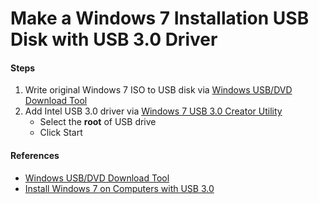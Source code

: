 # Make a Windows 7 Installation USB Disk with USB 3.0 Driver

#### Steps
1. Write original Windows 7 ISO to USB disk via [Windows USB/DVD Download Tool](https://www.microsoft.com/en-us/download/windows-usb-dvd-download-tool)
2. Add Intel USB 3.0 driver via [Windows 7 USB 3.0 Creator Utility](https://downloadcenter.intel.com/download/25476)
   * Select the **root** of USB drive
   * Click Start

#### References
* [Windows USB/DVD Download Tool](https://www.microsoft.com/en-us/download/windows-usb-dvd-download-tool)
* [Install Windows 7 on Computers with USB 3.0](https://www.intel.com/content/www/us/en/support/articles/000017241/mini-pcs.html)
